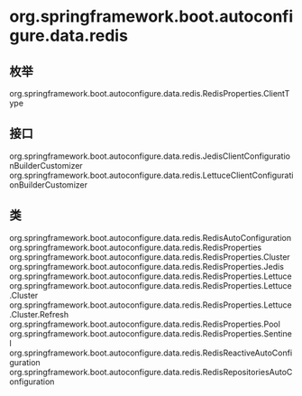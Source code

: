 # org.springframework.boot.autoconfigure.data.redis

## 枚举

org.springframework.boot.autoconfigure.data.redis.RedisProperties.ClientType

## 接口

org.springframework.boot.autoconfigure.data.redis.JedisClientConfigurationBuilderCustomizer
org.springframework.boot.autoconfigure.data.redis.LettuceClientConfigurationBuilderCustomizer

## 类

org.springframework.boot.autoconfigure.data.redis.RedisAutoConfiguration
org.springframework.boot.autoconfigure.data.redis.RedisProperties
org.springframework.boot.autoconfigure.data.redis.RedisProperties.Cluster
org.springframework.boot.autoconfigure.data.redis.RedisProperties.Jedis
org.springframework.boot.autoconfigure.data.redis.RedisProperties.Lettuce
org.springframework.boot.autoconfigure.data.redis.RedisProperties.Lettuce.Cluster
org.springframework.boot.autoconfigure.data.redis.RedisProperties.Lettuce.Cluster.Refresh
org.springframework.boot.autoconfigure.data.redis.RedisProperties.Pool
org.springframework.boot.autoconfigure.data.redis.RedisProperties.Sentinel
org.springframework.boot.autoconfigure.data.redis.RedisReactiveAutoConfiguration
org.springframework.boot.autoconfigure.data.redis.RedisRepositoriesAutoConfiguration




